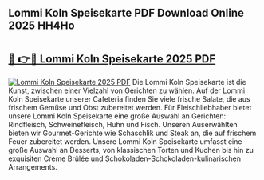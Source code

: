 ## Lommi Koln Speisekarte PDF Download Online 2025 HH4Ho

# <h2><a href="http://gc95w4.nevu.top/?p=Lommi+Koln+Speisekarte">🔗 👉🔴 Lommi Koln Speisekarte 2025 PDF</a></h2>

[![Lommi Koln Speisekarte 2025 PDF](https://i.imgur.com/dBaPXMq.png)](http://gc95w4.nevu.top/?p=Lommi+Koln+Speisekarte)
Die Lommi Koln Speisekarte ist die Kunst, zwischen einer Vielzahl von Gerichten zu wählen. Auf der Lommi Koln Speisekarte unserer Cafeteria finden Sie viele frische Salate, die aus frischem Gemüse und Obst zubereitet werden. Für Fleischliebhaber bietet unsere Lommi Koln Speisekarte eine große Auswahl an Gerichten: Rindfleisch, Schweinefleisch, Huhn und Fisch. Unseren Auserwählten bieten wir Gourmet-Gerichte wie Schaschlik und Steak an, die auf frischem Feuer zubereitet werden. Unsere Lommi Koln Speisekarte umfasst eine große Auswahl an Desserts, von klassischen Torten und Kuchen bis hin zu exquisiten Crème Brûlée und Schokoladen-Schokoladen-kulinarischen Arrangements.
